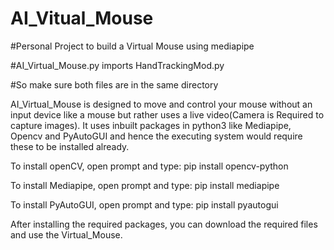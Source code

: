 # AI_Vitual_Mouse
#Personal Project to build a Virtual Mouse using mediapipe

#AI_Virtual_Mouse.py imports HandTrackingMod.py

#So make sure both files are in the same directory

AI_Virtual_Mouse is designed to move and control your mouse without an input device like a mouse but rather uses a live video(Camera is Required to capture images).
It uses inbuilt packages in python3 like Mediapipe, Opencv and PyAutoGUI and hence the executing system would require these to be installed already.

To install openCV, open prompt and type:
pip install opencv-python

To install Mediapipe, open prompt and type:
pip install mediapipe

To install PyAutoGUI, open prompt and type:
pip install pyautogui

After installing the required packages, you can download the required files and use the Virtual_Mouse.

